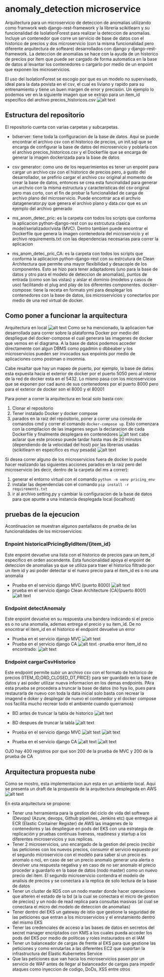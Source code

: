 # anomaly_detection microservice
Arquitectura para un microservicio de deteccion de anomalias utilizando como framwork web django-rest-framework y la libreria scikitlearn y su funcionalidad de IsolationForest para realizar la deteccion de anomalias. Incluye un contenedor que corre un servicio de base de datos con el historico de precios y dos microservicio (con la misma funcionalidad pero diferente arquitectura de softeare) desarrollados con django y django-rest-framework. La deteccion de anomalias se hace con la ayuda de un historico de precios por item que puede ser cargado de forma automatica en la base de datos al levantar los contenedores o cargarlo por medio de un enpoint que exponen los microservicios.

El uso del IsolationForest se escogio por que es un modelo no supervisado, ideal para la data povista en el csv, el cual es liviano y rapido para su entrenamiento y tiene un buen margen de error y precisión. Un ejemplo lo podemos ver en la siguiente imagen que se extrajo para un item_id especifico del archivo precios_historicos.csv
![alt text](image-1.png)

## Estructura del repositorio
El repositorio cuenta con varias carpetas y subcarpetas.
- bdserver: tiene toda la configuracion de la base de datos. Aqui se puede encontrar el archivo csv con el historico de precios, un init.sql que se encarga de configurar la base de datos del microservicio y poblarla con el archivo precios_historicos.csv y el Dockerfile que se encarga de generar la imagen dockerizada para la base de datos

- csv generator: como uno de los requerimientos es tener un enpoint para cargar un archivo csv con el historico de precios pero, a gusto del desarrollador, se prefirio cargar el archivo csv original al momento de crear la base de datos, entonces se crea esta funcinalidad para generar un archvio con la misma estructura y caracteristicas del csv original pero mas corto, con el fin de probar la funcionalidad de carga de archivo plano del microservicio. Puede encontrar aca el archvio datagenerator.py que genera el archivo plano y data.csv que es un ejemplo del archivo generado

- ms_anom_detec_pric: es la carpeta con todos los scripts que conforma la aplicacion python-django-rest con su estrcutura clasica model/serializador/vista (MVC). Dentro tambien puede encontrar el Dockerfile que genera la imagen contenedora del microservicio y el archivo requirements.txt con las dependencias necesarias para correr la aplicacion

- ms_anom_detec_pric_CA: es la carpeta con todos los scripts que conforma la aplicacion python-django-rest con su estrcutura de Clean Architectura que permite una mayor flexibilidad y desacople de los componentes. Esto se hizo para tener adaptadores (uno para la base de datos y otro para el modelo de deteccion de anomalias), puntos de entrada (como son las vistas) y aislar el dominio (modelos y casos de uso) facilitando el plug and play de los diferentes componentes.
docker-compose: tiene la receta en formato yml para desplegar los contenedores con la base de datos, los microservicios y conectarlos por medio de una red virtual de docker.

## Como poner a funcionar la arquitectura
Arquitectura en local
![alt text](<Arquitectura local.jpg>)
Como se ha mencionado, la aplicacion fue desarrollada para correr sobre la plataforma Docker por medio del despliegue del docker-compose el cual generara las imagenes de docker que vemos en el diagrama. A la base de datos podemos acceder directamente con algun DBMS como pgadmin o dbbeaber y los microservicios pueden ser invocados sus enpoints por medio de aplicaciones como postman o insomnia.

Cabe resaltar que hay un mapeo de puerto, por ejemplo, la base de datos esta expuesta hacia el exterior de docker por el puerto 5050 pero al interor de la red de docker esta en el 5432. Lo mismo pasa con los microservicios que se exponen por cad auno de sus contenedores por el puerto 8000 pero para el exterior de docker son el 8000 y el 80001

Para poner a correr la arquitectura en local solo basta con:
1. Clonar el repositorio
2. Tener instalado Docker y docker compose
3. parados en la raiz del repositorio, poner a correr una consola de comandos cmd y correr el comando `docker-compose up`. Esto comenzara con la compilacion de las imagenes segun la declaracion de cada Dockerfile y finalmente desplegara en contenedores
![alt text](image.png)
cabe aclarar que este proceso puede tardar hasta mas de 20 minutos (dependiendo de la velocidad del host) por las librerias usadas (scikitlearn en especifico es muy pesada)
![alt text](image-2.png)

Si desea correr alguno de los microservicios fuera de docker lo puede hacer realizando las siguientes acciones parados en la raiz pero del microservicio (es decir, dentro de la carpeta del ms a correr):
1. generar el entorno virtual con el comando `python -m venv pricing_env`
2. instalar las dependencias con el comando `pip install -r requirements.txt`
3. ir al archivo setting.py y cambiar la configuracion de la base de datos para que apunte a una instancia desplegada local (localhost)

## pruebas de la ejecucion
Acontinuacion se muestran algunos pantallazos de prueba de las funcionalidades de los microservicios:
### Enpoint historicalPricingByIdItem/{item_id}
Este enpoint devuelve una lista con el historico de precios para un item_id especifico en orden ascendente. Esta funcionalidad apoya el enpoint de deteccion de anomalias ya que se utiliza para traer el historico filtrado por un item id y asi poder detectar si el nuevo precio para el item_id es o no una anomalia
- Prueba en el servicio django MVC (puerto 8000)
![alt text](image-3.png)
- prueba en el servicio django Clean Architecture (CA)(puerto 8001)
![alt text](image-4.png)

### Endpoint  detectAnomaly
Este enpoint devuelve en su respuesta una bandera indicando si el precio es o no una anomalia, ademas entrega el precio y su item_id. De no enocntrar el item_id en el historico el endpoint devuelve un error
- Prueba en el servicio django MVC 
![alt text](image-5.png)
- Prueba en el servicio django CA
![alt text](image-6.png)
-prueba error item_id no encontrado:
![alt text](image-7.png)

### Endpoint cargarCsvHistorico
Este endpoint permite subir un archivo csv con el formato de hsitorico de precios (ITEM_ID,ORD_CLOSED_DT,PRICE) para ser guardado en la base de datos y asi poder utilizar nueva informacion en los demas endpoints.
PAra esta prueba se procedera a truncar la base de datos (no hya lio, pues para restaurarla de nuevo con toda la data inicial solo basta con recrear la imagend e doker y desplegar de nuevo el contenedor y el docker compose nos facilita mucho recrear todo el ambiente cuando querramos)
- BD antes de truncar la tabla de historico 
![alt text](image-8.png)
- BD despues de truncar la tabla
![alt text](image-9.png)

- Prueba en el servicio django MVC 
![alt text](image-10.png)
![alt text](image-11.png)

- Prueba en el servicio django CA
![alt text](image-12.png)
![alt text](image-13.png)

OJO hay 400 registros por que son 200 de la prueba de MVC y 200 de la prueba de CA

## Arquitectura propuesta nube
Como se mostro, esta implementacion aun esta en un ambiente local. Aqui se presenta un draft de la propuesta de la arquitectura desplegada en AWS
![alt text](<arquitectura_propuesta_nube (2).jpg>)

En esta arquitectura se propone:
- Tener una herramienta para la gestion del ciclo de vida del software (Devops) (Azure, devops, Github pipelines, Jenkins etc) que entregue al ECR (Elastic Container Register) de AWS las imagenes de lo contenedores y las despliegue en pods del EKS con una estrategia de replicación y pruebas continuas liveness, readiness y startup a los diferentes microservicios y sus replicas.
- Tener 2 microservicios, uno encargado de la gestion del precio (recibir las peticiones con los nuevos precios, consumir el servicio expuesto por el segundo microservicio con el modelo para saber si un precio es anomalo o no), en caso de ser un precio anomalo generar una alerta o devolver una respuesta negativa y en caso de no ser anomalo el precio proceder a guardarlo en la base de datos (nodo master) como un nuevo precio del item. El segundo microservicio contendra el modelo de analisis de precios y se conectara a la replica de solo lectura de la base de datos
- Tener un cluster de RDS con un nodo master donde hacer operaciones que alteren el estado de la bd (a la cual se conectara el micro de gestion de precios) y un nodo de read replica para consultas masivas (al cual se conectara el micro del modelo de deteccion de anomalias)
-  Tener dentro del EKS un gateway de istio que gestione la seguridad de las peticiones que entran a los microservicios y el enrutamiento dentro del mismo EKS
- Tener las credenciales de acceso a las bases de datos en secretos del secret manager encriptados con KMS a los cuales pueda acceder los pods del EKS por medio de politicas y roles instaurados en el IAM
- Tener un balanceador de cargas de frente al EKS para que gestione las peticiones y como enrutarlas a las diferentes EC2 que soportan la infrastructura del Elastic Kubernetes Service
- Que las peticiones que van hacia los microservicios pasen por un servicio de WAF antes de llegar al balanceador de cargas para impedir ataques como inyeccion de codigo, DoDs, XSS entre otros